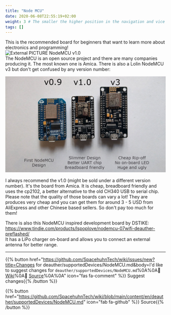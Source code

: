 ```yaml
---
title: "Node MCU"
date: 2020-06-08T22:55:19+02:00
weight: 3 # The smaller the higher position in the navigation and vice versa
tags: []
---
```


This is the recommended board for beginners that want to learn more about electronics and programming!  
![External PICTURE NodeMCU v1.0](https://raw.githubusercontent.com/spacehuhn/nodemcu-devkit-v1.0/master/Documents/NodeMCU_DEVKIT_1.0.jpg)  
The NodeMCU is an open source project and there are many companies producing it. The most known one is Amica. There is also a Lolin NodeMCU v3 but don't get confused by any version number:    

![PICTURE NodeMCU comparison](/media/deauther/nodemcus.jpg?height=400px)  

I always recommend the v1.0 (might be sold under a different version number). It's the board from Amica. It is cheap, breadboard friendly and uses the cp2102, a better alternative to the old CH340 USB to serial chip.  
Please note that the quality of those boards can vary a lot! They are produces very cheap and you can get them for around 3 - 5 USD from AliExpress and other Chinese based sellers. So don't pay too much for them!  

There is also this NodeMCU inspired development board by DSTIKE:  
https://www.tindie.com/products/lspoplove/nodemcu-07wifi-deauther-preflashed/  
It has a LiPo charger on-board and allows you to connect an external antenna for better range. 

---

{{% button href="https://github.com/SpacehuhnTech/wiki/issues/new?title=Changes for deauther/supportedDevices/NodeMCU.md&body=I'd like to suggest changes for `deauther/supportedDevices/NodeMCU.md`%0A%0A:link: [Wiki](https://spacehuhn.wiki/deauther/supportedDevices/NodeMCU)%0A:link: [Source](https://github.com/SpacehuhnTech/wiki/blob/main/content/en/deauther/supportedDevices/NodeMCU.md)%0A%0A<!-- Describe your desired changes -->" icon="fas fa-comment" %}}&nbsp;Suggest changes{{% /button %}}

{{% button href="https://github.com/SpacehuhnTech/wiki/blob/main/content/en/deauther/supportedDevices/NodeMCU.md" icon="fab fa-github" %}}&nbsp;Source{{% /button %}}
